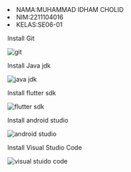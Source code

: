<li>NAMA:MUHAMMAD IDHAM CHOLID
<li>NIM:2211104016
<li>KELAS:SE06-01

Install Git

![git ](https://github.com/user-attachments/assets/ef1fcf1c-84f0-4903-b84a-ad74b84d9740)

Install Java jdk

![java jdk](https://github.com/user-attachments/assets/648a249c-ea0a-421c-b2e7-e63ced274d04)

Install flutter sdk

![flutter sdk](https://github.com/user-attachments/assets/f3ace5ba-791f-40c8-8c57-1d961acbba28)

Install android studio

![android studio](https://github.com/user-attachments/assets/b09e8af9-efa8-4574-91f8-c1c3db329cb0)

Install Visual Studio Code 

![visual stuido code](https://github.com/user-attachments/assets/989c2727-9076-4e0e-969b-bdfcd70b40c8)
